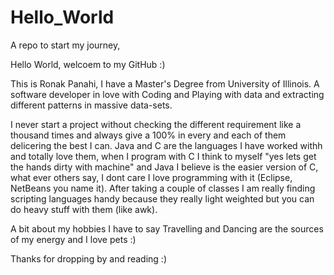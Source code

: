 # Hello_World
A repo to start my journey,



Hello World, welcoem to my GitHub :)


This is Ronak Panahi, I have a Master's Degree from University of Illinois. A software developer in love with Coding and Playing with data and extracting different patterns in massive data-sets. 

I never start a project without checking the different requirement like a thousand times and always give a 100% in every and each of them delicering the best I can. Java and C are the languages I have worked withh and totally love them, when I program with C I think to myself "yes lets get the hands dirty with machine" and Java I believe is the easier version of C, what ever others say, I dont care I love programming with it (Eclipse, NetBeans you name it). After taking a couple of classes I am really finding scripting languages handy because they really light weighted but you can do heavy stuff with them (like awk).

A bit about my hobbies I have to say Travelling and Dancing are the sources of my energy and I love pets :)

Thanks for dropping by and reading :)
